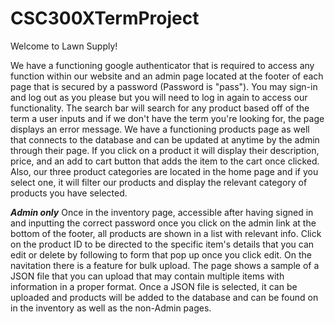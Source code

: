 # CSC300XTermProject
Welcome to Lawn Supply!

We have a functioning google authenticator that is required to access any function within our website and an admin page located at the footer of each page that is secured by a password (Password is "pass"). You may sign-in and log out as you please but you will need to log in again to access our functionality. The search bar will search for any product based off of the term a user inputs and if we don't have the term you're looking for, the page displays an error message. We have a functioning products page as well that connects to the database and can be updated at anytime by the admin through their page. If you click on a product it will display their description, price, and an add to cart button that adds the item to the cart once clicked. Also, our three product categories are located in the home page and if you select one, it will filter our products and display the relevant category of products you have selected.

***Admin only***
Once in the inventory page, accessible after having signed in and inputting the correct password once you click on the admin link at the bottom of the footer, all products are shown in a list with relevant info. Click on the product ID to be directed to the specific item's details that you can edit or delete by following to form that pop up once you click edit. On the navitation there is a feature for bulk upload. The page shows a sample of a JSON file that you can upload that may contain multiple items with information in a proper format. Once a JSON file is selected, it can be uploaded and products will be added to the database and can be found on in the inventory as well as the non-Admin pages. 
